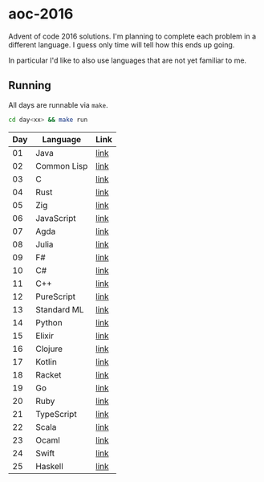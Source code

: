 # aoc-2016

Advent of code 2016 solutions. I'm planning to complete each problem in a different language. I guess only time will tell how this ends up going.

In particular I'd like to also use languages that are not yet familiar to me.

## Running

All days are runnable via `make`.

```sh
cd day<xx> && make run
```

| Day | Language    | Link            |
| --- | ----------- | --------------- |
| 01  | Java        | [link](./day01) |
| 02  | Common Lisp | [link](./day02) |
| 03  | C           | [link](./day03) |
| 04  | Rust        | [link](./day04) |
| 05  | Zig         | [link](./day05) |
| 06  | JavaScript  | [link](./day06) |
| 07  | Agda        | [link](./day07) |
| 08  | Julia       | [link](./day08) |
| 09  | F#          | [link](./day09) |
| 10  | C#          | [link](./day10) |
| 11  | C++         | [link](./day11) |
| 12  | PureScript  | [link](./day12) |
| 13  | Standard ML | [link](./day13) |
| 14  | Python      | [link](./day14) |
| 15  | Elixir      | [link](./day15) |
| 16  | Clojure     | [link](./day16) |
| 17  | Kotlin      | [link](./day17) |
| 18  | Racket      | [link](./day18) |
| 19  | Go          | [link](./day19) |
| 20  | Ruby        | [link](./day20) |
| 21  | TypeScript  | [link](./day21) |
| 22  | Scala       | [link](./day22) |
| 23  | Ocaml       | [link](./day23) |
| 24  | Swift       | [link](./day24) |
| 25  | Haskell     | [link](./day25) |

